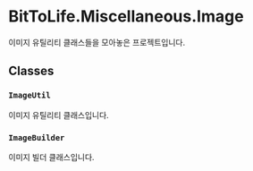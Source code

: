 ﻿# BitToLife.Miscellaneous.Image

이미지 유틸리티 클래스들을 모아놓은 프로젝트입니다.

## Classes

### `ImageUtil`

이미지 유틸리티 클래스입니다.

### `ImageBuilder`

이미지 빌더 클래스입니다.